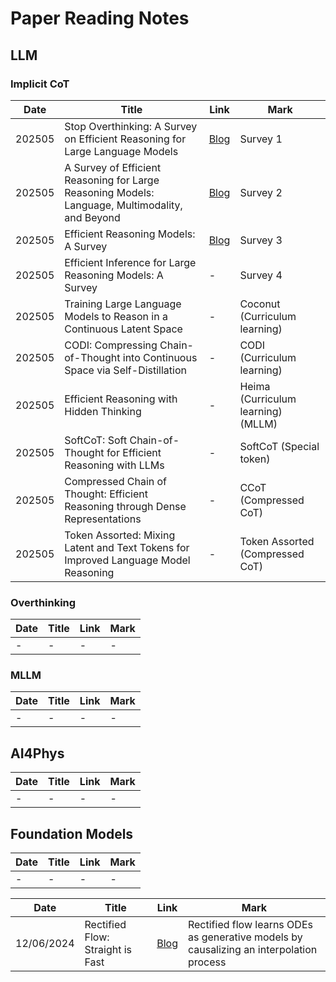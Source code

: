 # Paper Reading Notes

## LLM

### Implicit CoT

| Date | Title | Link | Mark |
| ---- | ----- | ---- | ---- |
| 202505 | Stop Overthinking: A Survey on Efficient Reasoning for Large Language Models | [Blog](https://zhuanlan.zhihu.com/p/1888902868641244612) | Survey 1 |
| 202505 | A Survey of Efficient Reasoning for Large Reasoning Models: Language, Multimodality, and Beyond | [Blog](https://blog.csdn.net/yul1024/article/details/147125726) | Survey 2 |
| 202505 | Efficient Reasoning Models: A Survey | [Blog](https://zhuanlan.zhihu.com/p/1895887731894228718) | Survey 3 |
| 202505 | Efficient Inference for Large Reasoning Models: A Survey | - | Survey 4 |
| 202505 | Training Large Language Models to Reason in a Continuous Latent Space | - | Coconut (Curriculum learning) |
| 202505 | CODI: Compressing Chain-of-Thought into Continuous Space via Self-Distillation | - | CODI (Curriculum learning) |
| 202505 | Efficient Reasoning with Hidden Thinking | - | Heima (Curriculum learning) (MLLM) |
| 202505 | SoftCoT: Soft Chain-of-Thought for Efficient Reasoning with LLMs | - | SoftCoT (Special token) |
| 202505 | Compressed Chain of Thought: Efficient Reasoning through Dense Representations | - | CCoT (Compressed CoT) |
| 202505 | Token Assorted: Mixing Latent and Text Tokens for Improved Language Model Reasoning | - | Token Assorted (Compressed CoT) |




### Overthinking

| Date | Title | Link | Mark |
| ---- | ----- | ---- | ---- |
| -    | -     | -    | -    |

### MLLM

| Date | Title | Link | Mark |
| ---- | ----- | ---- | ---- |
| -    | -     | -    | -    |




## AI4Phys

| Date | Title | Link | Mark |
| ---- | ----- | ---- | ---- |
| -    | -     | -    | -    |



## Foundation Models

| Date | Title | Link | Mark |
| ---- | ----- | ---- | ---- |
| -    | -     | -    | -    |




| Date       | Title                            | Link                                                     | Mark                                                         |
| ---------- | -------------------------------- | -------------------------------------------------------- | ------------------------------------------------------------ |
| 12/06/2024 | Rectified Flow: Straight is Fast | [Blog](https://rectifiedflow.github.io/blog/2024/intro/) | Rectified flow learns ODEs as generative models by causalizing an interpolation process |



